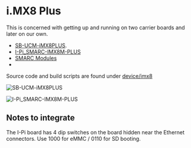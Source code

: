 # i.MX8 Plus

This is concerned with getting up and running on two carrier boards and later on our own.

- [SB-UCM-iMX8PLUS](https://www.compulab.com/products/carrier-boards/sb-ucmimx8plus-carrier-board/#diagram).
- [I-Pi_SMARC-IMX8M-PLUS](https://www.ipi.wiki/pages/imx8mp-docs)
- [SMARC Modules](https://sget.org/standards/)
- 

Source code and build scripts are found under [device/imx8](../../device/imx8/README.md)

![SB-UCM-iMX8PLUS](./SB-UCMIMX8PLUS-carrier-board.jpg)


![I-Pi_SMARC-IMX8M-PLUS](./I-Pi_SMARC-IMX8M-PLUS-Float_cbe8788c-a020-40f6-91d7-7b350d4ba85c.png)



## Notes to integrate

The I-Pi board has 4 dip switches on the board hidden near the Ethernet connectors. Use 1000 for eMMC / 0110 for SD booting.

